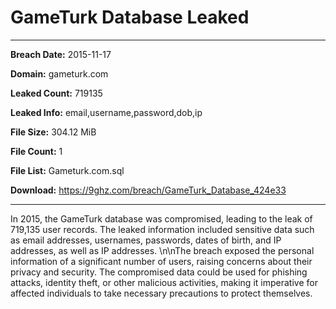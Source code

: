 # GameTurk Database Leaked

------------
**Breach Date:** 2015-11-17

**Domain:** gameturk.com

**Leaked Count:** 719135

**Leaked Info:** email,username,password,dob,ip

**File Size:** 304.12 MiB

**File Count:** 1

**File List:** Gameturk.com.sql

**Download:** https://9ghz.com/breach/GameTurk_Database_424e33

------------
In 2015, the GameTurk database was compromised, leading to the leak of 719,135 user records. The leaked information included sensitive data such as email addresses, usernames, passwords, dates of birth, and IP addresses, as well as IP addresses. \n\nThe breach exposed the personal information of a significant number of users, raising concerns about their privacy and security. The compromised data could be used for phishing attacks, identity theft, or other malicious activities, making it imperative for affected individuals to take necessary precautions to protect themselves.
